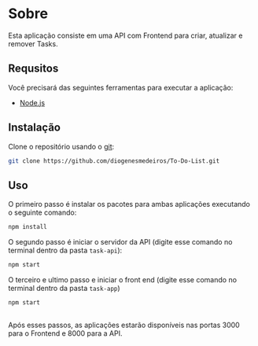 # Sobre

Esta aplicação consiste em uma API com Frontend para criar, atualizar e remover Tasks.

## Requsitos
Você precisará das seguintes ferramentas para executar a aplicação:

- [Node.js](https://nodejs.org)

## Instalação

Clone o repositório usando o [git](https://git-scm.com/downloads):

```bash
git clone https://github.com/diogenesmedeiros/To-Do-List.git
```

## Uso
O primeiro passo é instalar os pacotes para ambas aplicações executando o seguinte comando:
```bash
npm install
```
O segundo passo é iniciar o servidor da API (digite esse comando no terminal dentro da pasta `task-api`):
```bash
npm start
```
O terceiro e ultimo passo e iniciar o front end (digite esse comando no terminal dentro da pasta `task-app`)
```bash
npm start
```
##
Após esses passos, as aplicações estarão disponíveis nas portas 3000 para o Frontend e 8000 para a API.